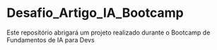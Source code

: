 # Desafio_Artigo_IA_Bootcamp
Este repositório abrigará um projeto realizado durante o Bootcamp de Fundamentos de IA para Devs
